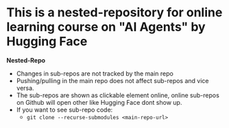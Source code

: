 # This is a nested-repository for online learning course on "AI Agents" by Hugging Face

**Nested-Repo**

* Changes in sub-repos are not tracked by the main repo
* Pushing/pulling in the main repo does not affect sub-repos and vice versa.
* The sub-repos are shown as clickable element online, online sub-repos on Github will open other like Hugging Face dont show up.
* If you want to see sub-repo code:
  * `git clone --recurse-submodules <main-repo-url>`
